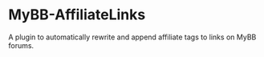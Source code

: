 # MyBB-AffiliateLinks
A plugin to automatically rewrite and append affiliate tags to links on MyBB forums.
